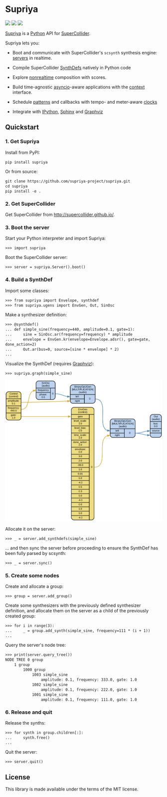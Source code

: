 # Supriya

[![](https://img.shields.io/pypi/pyversions/supriya)]()
[![](https://img.shields.io/pypi/l/supriya)]()
[![](https://img.shields.io/github/actions/workflow/status/supriya-project/supriya/test.yml?branch=main)]()

[Supriya](https://github.com/supriya-project/supriya) is a
[Python](https://www.python.org/) API for
[SuperCollider](http://supercollider.github.io/).

Supriya lets you:

- Boot and communicate with SuperCollider's ``scsynth`` synthesis engine:
  [servers](http://josiahwolfoberholtzer.com/supriya/api/supriya/contexts/realtime.html)
  in realtime.

- Compile SuperCollider
  [SynthDefs](http://josiahwolfoberholtzer.com/supriya/api/supriya/ugens/index.html)
  natively in Python code

- Explore
  [nonrealtime](http://josiahwolfoberholtzer.com/supriya/api/supriya/contexts/nonrealtime.html)
  composition with scores.

- Build time-agnostic
  [asyncio](https://docs.python.org/3/library/asyncio.html)-aware applications
  with the
  [context](http://josiahwolfoberholtzer.com/supriya/api/supriya/contexts/core.html)
  interface.

- Schedule
  [patterns](http://josiahwolfoberholtzer.com/supriya/api/supriya/patterns/index.html)
  and callbacks with tempo- and meter-aware
  [clocks](http://josiahwolfoberholtzer.com/supriya/api/supriya/clocks/index.html)

- Integrate with [IPython](http://ipython.org/),
  [Sphinx](https://www.sphinx-doc.org/en/master/) and
  [Graphviz](http://graphviz.org/)

## Quickstart

### 1. Get Supriya

Install from PyPI:

    pip install supriya

Or from source:

    git clone https://github.com/supriya-project/supriya.git
    cd supriya
    pip install -e .

### 2. Get SuperCollider

Get SuperCollider from http://supercollider.github.io/.

### 3. Boot the server

Start your Python interpreter and import Supriya:

    >>> import supriya

Boot the SuperCollider server:

    >>> server = supriya.Server().boot()

### 4. Build a SynthDef

Import some classes:

    >>> from supriya import Envelope, synthdef
    >>> from supriya.ugens import EnvGen, Out, SinOsc

Make a synthesizer definition:

    >>> @synthdef()
    ... def simple_sine(frequency=440, amplitude=0.1, gate=1):
    ...     sine = SinOsc.ar(frequency=frequency) * amplitude
    ...     envelope = EnvGen.kr(envelope=Envelope.adsr(), gate=gate, done_action=2)
    ...     Out.ar(bus=0, source=[sine * envelope] * 2)
    ...

Visualize the SynthDef (requires [Graphviz](http://graphviz.org/)):
    
    >>> supriya.graph(simple_sine)

<img src="./graph.svg">

Allocate it on the server:

    >>> _ = server.add_synthdefs(simple_sine)

... and then sync the server before proceeding to ensure the SynthDef has been
fully parsed by scsynth:

    >>> _ = server.sync()

### 5. Create some nodes

Create and allocate a group:

    >>> group = server.add_group()

Create some synthesizers with the previously defined synthesizer definition, and
allocate them on the server as a child of the previously created group:

    >>> for i in range(3):
    ...     _ = group.add_synth(simple_sine, frequency=111 * (i + 1))
    ...

Query the server's node tree:

    >>> print(server.query_tree())
    NODE TREE 0 group
        1 group
            1000 group
                1003 simple_sine
                    amplitude: 0.1, frequency: 333.0, gate: 1.0
                1002 simple_sine
                    amplitude: 0.1, frequency: 222.0, gate: 1.0
                1001 simple_sine
                    amplitude: 0.1, frequency: 111.0, gate: 1.0

### 6. Release and quit

Release the synths:

    >>> for synth in group.children[:]:
    ...     synth.free()
    ...

Quit the server:

    >>> server.quit()

## License

This library is made available under the terms of the MIT license.
